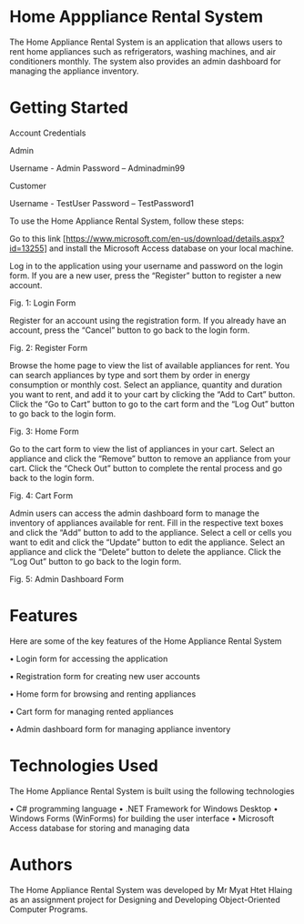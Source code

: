 ﻿# Home Apppliance Rental System

The Home Appliance Rental System is an application that allows users to rent home appliances such as refrigerators, washing machines, and air conditioners monthly. The system also provides an admin dashboard for managing the appliance inventory.

# Getting Started

Account Credentials

Admin

Username - Admin
Password – Adminadmin99

Customer

Username - TestUser
Password – TestPassword1


To use the Home Appliance Rental System, follow these steps:

Go to this link [https://www.microsoft.com/en-us/download/details.aspx?id=13255] and install the Microsoft Access database on your local machine.

Log in to the application using your username and password on the login form. If you are a new user, press the “Register” button to register a new account.


Fig. 1: Login Form

Register for an account using the registration form. If you already have an account, press the “Cancel” button to go back to the login form.


Fig. 2: Register Form

Browse the home page to view the list of available appliances for rent. You can search appliances by type and sort them by order in energy consumption or monthly cost. Select an appliance, quantity and duration you want to rent, and add it to your cart by clicking the “Add to Cart” button. Click the “Go to Cart” button to go to the cart form and the “Log Out” button to go back to the login form.

 
Fig. 3: Home Form

Go to the cart form to view the list of appliances in your cart. Select an appliance and click the “Remove” button to remove an appliance from your cart. Click the “Check Out” button to complete the rental process and go back to the login form.


Fig. 4: Cart Form

Admin users can access the admin dashboard form to manage the inventory of appliances available for rent. Fill in the respective text boxes and click the “Add” button to add to the appliance. Select a cell or cells you want to edit and click the “Update” button to edit the appliance. Select an appliance and click the “Delete” button to delete the appliance. Click the “Log Out” button to go back to the login form.


Fig. 5: Admin Dashboard Form

# Features

Here are some of the key features of the Home Appliance Rental System

•	Login form for accessing the application

•	Registration form for creating new user accounts

•	Home form for browsing and renting appliances

•	Cart form for managing rented appliances

•	Admin dashboard form for managing appliance inventory

# Technologies Used

The Home Appliance Rental System is built using the following technologies

•	C# programming language
•	.NET Framework for Windows Desktop
•	Windows Forms (WinForms) for building the user interface
•	Microsoft Access database for storing and managing data

# Authors

The Home Appliance Rental System was developed by Mr Myat Htet Hlaing as an assignment project for Designing and Developing Object-Oriented Computer Programs.
 


